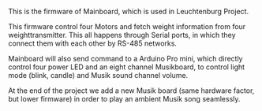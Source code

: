 This is the firmware of Mainboard, which is used in Leuchtenburg Project.

This firmware control four Motors and fetch weight information from four weighttransmitter. This all happens through Serial ports, in which they connect them with each other by RS-485 networks.

Mainboard will also send command to a Arduino Pro mini, which directly control four power LED and an eight channel Musikboard, to control light mode (blink, candle) and Musik sound channel volume.

At the end of the project we add a new Musik board (same hardware factor, but lower firmware) in order to play an ambient Musik song seamlessly.


